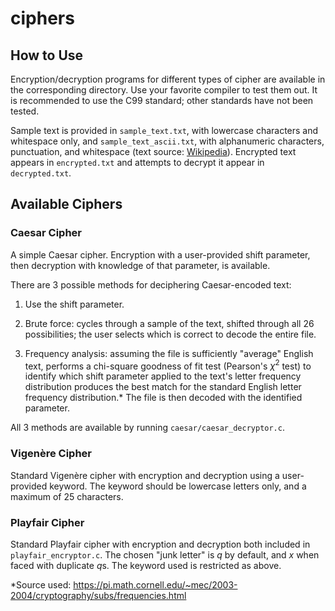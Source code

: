 # ciphers

## How to Use

Encryption/decryption programs for different types of cipher are available in the corresponding directory. Use your favorite compiler to test them out. It is recommended to use the C99 standard; other standards have not been tested.

Sample text is provided in `sample_text.txt`, with lowercase characters and whitespace only, and `sample_text_ascii.txt`, with alphanumeric characters, punctuation, and whitespace (text source: [Wikipedia](https://en.wikipedia.org/wiki/Numerical_analysis)). Encrypted text appears in `encrypted.txt` and attempts to decrypt it appear in `decrypted.txt`.

## Available Ciphers

### Caesar Cipher

A simple Caesar cipher. Encryption with a user-provided shift parameter, then decryption with knowledge of that parameter, is available.

There are 3 possible methods for deciphering Caesar-encoded text:

1. Use the shift parameter.

2. Brute force: cycles through a sample of the text, shifted through all 26 possibilities; the user selects which is correct to decode the entire file.

3. Frequency analysis: assuming the file is sufficiently "average" English text, performs a chi-square goodness of fit test (Pearson's $\chi^2$ test) to identify which shift parameter applied to the text's letter frequency distribution produces the best match for the standard English letter frequency distribution.* The file is then decoded with the identified parameter.

All 3 methods are available by running `caesar/caesar_decryptor.c`.

### Vigenère Cipher

Standard Vigenère cipher with encryption and decryption using a user-provided keyword. The keyword should be lowercase letters only, and a maximum of 25 characters.

### Playfair Cipher

Standard Playfair cipher with encryption and decryption both included in `playfair_encryptor.c`. The chosen "junk letter" is *q* by default, and *x* when faced with duplicate *q*s. The keyword used is restricted as above.

*Source used: https://pi.math.cornell.edu/~mec/2003-2004/cryptography/subs/frequencies.html
